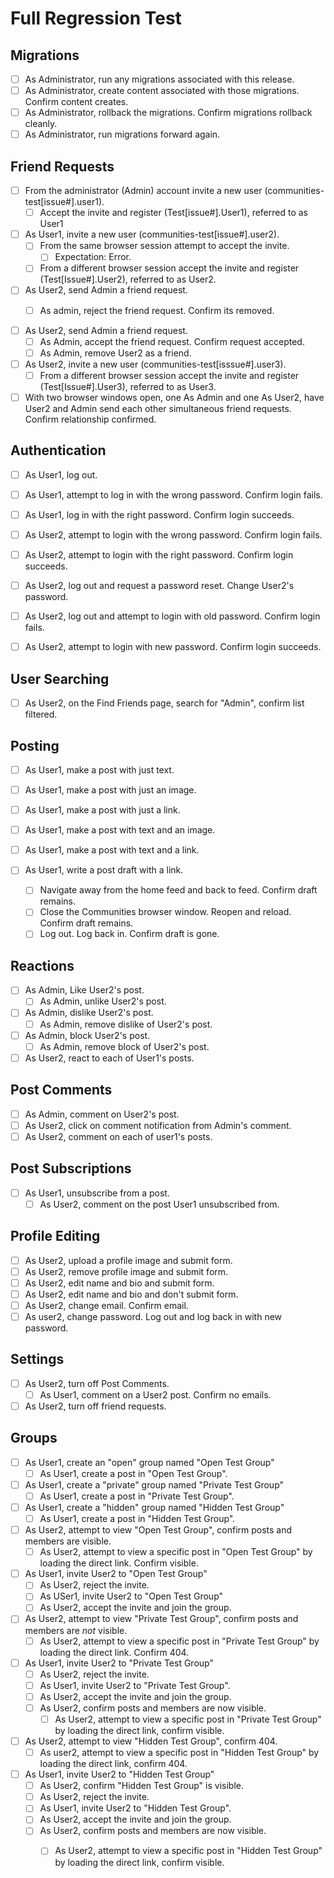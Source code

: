 # Full Regression Test

## Migrations
- [ ] As Administrator, run any migrations associated with this release.
- [ ] As Administrator, create content associated with those migrations. Confirm content creates.
- [ ] As Administrator, rollback the migrations. Confirm migrations rollback cleanly.
- [ ] As Administrator, run migrations forward again.

## Friend Requests

- [ ] From the administrator (Admin) account invite a new user (communities-test[issue#].user1).
    - [ ] Accept the invite and register (Test[issue#].User1), referred to as User1

- [ ] As User1, invite a new user (communities-test[issue#].user2).
    - [ ] From the same browser session attempt to accept the invite.
        - [ ] Expectation: Error.
    - [ ] From a different browser session accept the invite and register (Test[Issue#].User2), referred to as User2.

- [ ] As User2, send Admin a friend request.
    - [ ] As admin, reject the friend request.  Confirm its removed.


- [ ] As User2, send Admin a friend request.
     - [ ] As Admin, accept the friend request. Confirm request accepted.
     - [ ] As Admin, remove User2 as a friend.

- [ ] As User2, invite a new user (communities-test[isssue#].user3).
    - [ ] From a different browser session accept the invite and register (Test[Issue#].User3), referred to as User3.

- [ ] With two browser windows open, one As Admin and one As User2, have User2
     and Admin send each other simultaneous friend requests.  Confirm relationship
     confirmed.

## Authentication

- [ ] As User1, log out.
- [ ] As User1, attempt to log in with the wrong password. Confirm login fails.
- [ ] As User1, log in with the right password.  Confirm login succeeds.

- [ ] As User2, attempt to login with the wrong password.  Confirm login fails.
- [ ] As User2, attempt to login with the right password. Confirm login succeeds.

- [ ] As User2, log out and request a password reset. Change User2's password.
- [ ] As User2, log out and attempt to login with old password.  Confirm login fails.
- [ ] As User2, attempt to login with new password.  Confirm login succeeds.

## User Searching

- [ ] As User2, on the Find Friends page, search for "Admin", confirm list filtered.

## Posting

- [ ] As User1, make a post with just text.
- [ ] As User1, make a post with just an image.
- [ ] As User1, make a post with just a link.
- [ ] As User1, make a post with text and an image.
- [ ] As User1, make a post with text and a link.

- [ ] As User1, write a post draft with a link.
    - [ ] Navigate away from the home feed and back to feed.  Confirm draft remains. 
    - [ ] Close the Communities browser window. Reopen and reload.  Confirm draft remains.
    - [ ] Log out.  Log back in. Confirm draft is gone.

## Reactions

- [ ] As Admin, Like User2's post.
    - [ ] As Admin, unlike User2's post.
- [ ] As Admin, dislike User2's post.
     - [ ] As Admin, remove dislike of User2's post.
- [ ] As Admin, block User2's post.
    - [ ] As Admin, remove block of User2's post.
- [ ] As User2, react to each of User1's posts.

## Post Comments

- [ ] As Admin, comment on User2's post.
- [ ] As User2, click on comment notification from Admin's comment.
- [ ] As User2, comment on each of user1's posts.

## Post Subscriptions

- [ ] As User1, unsubscribe from a post.
    - [ ] As User2, comment on the post User1 unsubscribed from.
 
## Profile Editing

- [ ] As User2, upload a profile image and submit form.
- [ ] As User2, remove profile image and submit form.
- [ ] As User2, edit name and bio and submit form.
- [ ] As User2, edit name and bio and don't submit form.
- [ ] As User2, change email.  Confirm email.
- [ ] As user2, change password. Log out and log back in with new password.

## Settings 

- [ ] As User2, turn off Post Comments.
    - [ ] As User1, comment on a User2 post. Confirm no emails.
- [ ] As User2, turn off friend requests.

## Groups

- [ ] As User1, create an "open" group named "Open Test Group"
    - [ ] As User1, create a post in "Open Test Group".
- [ ] As User1, create a "private" group named "Private Test Group"
    - [ ] As User1, create a post in "Private Test Group".
- [ ] As User1, create a "hidden" group named "Hidden Test Group"
    - [ ] As User1, create a post in "Hidden Test Group".

- [ ] As User2, attempt to view "Open Test Group", confirm posts and members are visible.
    - [ ] As User2, attempt to view a specific post in "Open Test Group" by loading the direct link.  Confirm visible.
- [ ] As User1, invite User2 to "Open Test Group"
    - [ ] As User2, reject the invite.
    - [ ] As USer1, invite User2 to "Open Test Group"
    - [ ] As User2, accept the invite and join the group.

- [ ] As User2, attempt to view "Private Test Group", confirm posts and members are *not* visible.
    - [ ] As User2, attempt to view a specific post in "Private Test Group" by loading the direct link.  Confirm 404.
- [ ] As User1, invite User2 to "Private Test Group"
    - [ ] As User2, reject the invite.
    - [ ] As User1, invite User2 to "Private Test Group".
    - [ ] As User2, accept the invite and join the group.
    - [ ] As User2, confirm posts and members are now visible.
        - [ ] As User2, attempt to view a specific post in "Private Test Group" by loading the direct link, confirm visible.

- [ ] As User2, attempt to view "Hidden Test Group", confirm 404.
    - [ ] As user2, attempt to view a specific post in "Hidden Test Group" by loading the direct link, confirm 404.
- [ ] As User1, invite User2 to "Hidden Test Group"
    - [ ] As User2, confirm "Hidden Test Group" is visible.
    - [ ] As User2, reject the invite.
    - [ ] As User1, invite User2 to "Hidden Test Group".
    - [ ] As User2, accept the invite and join the group.
    - [ ] As User2, confirm posts and members are now visible.
        - [ ] As User2, attempt to view a specific post in "Hidden Test Group" by loading the direct link, confirm visible.


